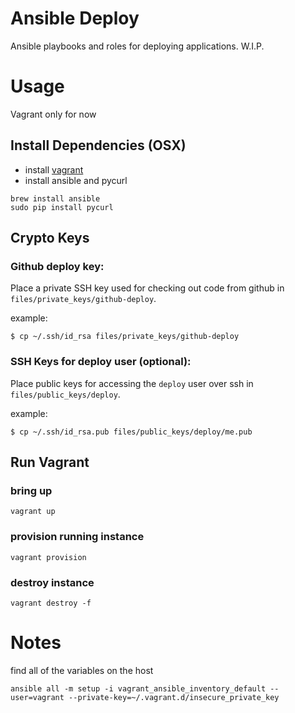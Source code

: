 # Ansible Deploy

Ansible playbooks and roles for deploying applications.  W.I.P.

# Usage

Vagrant only for now

## Install Dependencies (OSX)

 * install [vagrant](http://www.vagrantbox.es/)
 * install ansible and pycurl

```shell
brew install ansible
sudo pip install pycurl
```

## Crypto Keys

### Github deploy key:

Place a private SSH key used for checking out code from github in `files/private_keys/github-deploy`.

example:
```shell
$ cp ~/.ssh/id_rsa files/private_keys/github-deploy
```

### SSH Keys for deploy user (optional):

Place public keys for accessing the `deploy` user over ssh in `files/public_keys/deploy`.

example:
```shell
$ cp ~/.ssh/id_rsa.pub files/public_keys/deploy/me.pub
```

###

## Run Vagrant

### bring up

```shell
vagrant up
```
### provision running instance

```shell
vagrant provision
```

### destroy instance

```shell
vagrant destroy -f
```

# Notes
find all of the variables on the host
```shell
ansible all -m setup -i vagrant_ansible_inventory_default --user=vagrant --private-key=~/.vagrant.d/insecure_private_key
```
